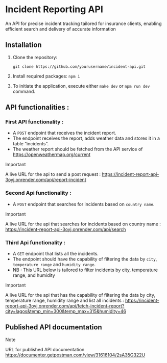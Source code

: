 # Incident Reporting API 
An API for precise incident tracking tailored for insurance clients, enabling efficient search and delivery of accurate information

## Installation

1. Clone the repository:
   
   `git clone https://github.com/yourusername/incident-api.git`

2. Install required packages:   `npm i`
3. To initiate the application, execute either `make dev` or `npm run dev` command.

   
  ## API functionalities :

### First API functionality :

- A `POST` endpoint that receives the incident report.
- The endpoint receives the report, adds weather data and stores it in a table “incidents”.
- The weather report should be fetched from the API service of https://openweathermap.org/current

> [!IMPORTANT]
> A live URL for the api to send a post request : https://incident-report-api-3oyj.onrender.com/api/report-incident


### Second Api functionality :
 - A `POST` endpoint that searches for incidents based on `country name`.
  
> [!IMPORTANT]
>  A live URL for the api that searches for incidents based on country name : https://incident-report-api-3oyj.onrender.com/api/search


### Third Api functionality :
- A `GET` endpoint that lists all the incidents.
- The endpoint should have the capability of filtering the data by `city`, `temperature range` and `humidity range`.
- NB : This URL below is tailored to filter incidents by city, temperature range, and humidity

> [!IMPORTANT]
>  A live URL for the api that has the capability of filtering the data by city, temperature range, humidity range and list all incidents : https://incident-report-api-3oyj.onrender.com/api/fetch-incident-report?city=lagos&temp_min=300&temp_max=315&humidity=46



## Published API documentation

> [!NOTE]
> URL for published API documentation
https://documenter.getpostman.com/view/31616104/2sA35G322U
